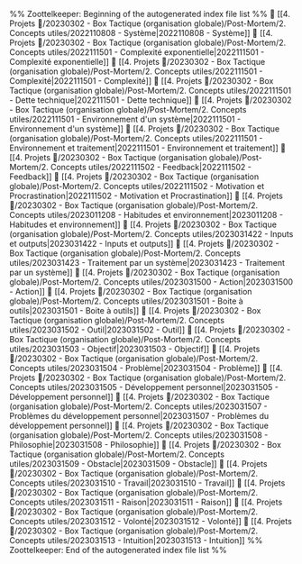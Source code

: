 %% Zoottelkeeper: Beginning of the autogenerated index file list  %%
📄 [[4. Projets 🚀/20230302 - Box Tactique (organisation globale)/Post-Mortem/2. Concepts utiles/2022110808 - Système|2022110808 - Système]]
📄 [[4. Projets 🚀/20230302 - Box Tactique (organisation globale)/Post-Mortem/2. Concepts utiles/2022111501 - Complexité exponentielle|2022111501 - Complexité exponentielle]]
📄 [[4. Projets 🚀/20230302 - Box Tactique (organisation globale)/Post-Mortem/2. Concepts utiles/2022111501 - Complexité|2022111501 - Complexité]]
📄 [[4. Projets 🚀/20230302 - Box Tactique (organisation globale)/Post-Mortem/2. Concepts utiles/2022111501 - Dette technique|2022111501 - Dette technique]]
📄 [[4. Projets 🚀/20230302 - Box Tactique (organisation globale)/Post-Mortem/2. Concepts utiles/2022111501 - Environnement d'un système|2022111501 - Environnement d'un système]]
📄 [[4. Projets 🚀/20230302 - Box Tactique (organisation globale)/Post-Mortem/2. Concepts utiles/2022111501 - Environnement et traitement|2022111501 - Environnement et traitement]]
📄 [[4. Projets 🚀/20230302 - Box Tactique (organisation globale)/Post-Mortem/2. Concepts utiles/2022111502 - Feedback|2022111502 - Feedback]]
📄 [[4. Projets 🚀/20230302 - Box Tactique (organisation globale)/Post-Mortem/2. Concepts utiles/2022111502 - Motivation et Procrastination|2022111502 - Motivation et Procrastination]]
📄 [[4. Projets 🚀/20230302 - Box Tactique (organisation globale)/Post-Mortem/2. Concepts utiles/2023011208 - Habitudes et environnement|2023011208 - Habitudes et environnement]]
📄 [[4. Projets 🚀/20230302 - Box Tactique (organisation globale)/Post-Mortem/2. Concepts utiles/2023031422 - Inputs et outputs|2023031422 - Inputs et outputs]]
📄 [[4. Projets 🚀/20230302 - Box Tactique (organisation globale)/Post-Mortem/2. Concepts utiles/2023031423 - Traitement par un système|2023031423 - Traitement par un système]]
📄 [[4. Projets 🚀/20230302 - Box Tactique (organisation globale)/Post-Mortem/2. Concepts utiles/2023031500 - Action|2023031500 - Action]]
📄 [[4. Projets 🚀/20230302 - Box Tactique (organisation globale)/Post-Mortem/2. Concepts utiles/2023031501 - Boite à outils|2023031501 - Boite à outils]]
📄 [[4. Projets 🚀/20230302 - Box Tactique (organisation globale)/Post-Mortem/2. Concepts utiles/2023031502 - Outil|2023031502 - Outil]]
📄 [[4. Projets 🚀/20230302 - Box Tactique (organisation globale)/Post-Mortem/2. Concepts utiles/2023031503 - Objectif|2023031503 - Objectif]]
📄 [[4. Projets 🚀/20230302 - Box Tactique (organisation globale)/Post-Mortem/2. Concepts utiles/2023031504 - Problème|2023031504 - Problème]]
📄 [[4. Projets 🚀/20230302 - Box Tactique (organisation globale)/Post-Mortem/2. Concepts utiles/2023031505 - Développement personnel|2023031505 - Développement personnel]]
📄 [[4. Projets 🚀/20230302 - Box Tactique (organisation globale)/Post-Mortem/2. Concepts utiles/2023031507 - Problèmes du développement personnel|2023031507 - Problèmes du développement personnel]]
📄 [[4. Projets 🚀/20230302 - Box Tactique (organisation globale)/Post-Mortem/2. Concepts utiles/2023031508 - Philosophie|2023031508 - Philosophie]]
📄 [[4. Projets 🚀/20230302 - Box Tactique (organisation globale)/Post-Mortem/2. Concepts utiles/2023031509 - Obstacle|2023031509 - Obstacle]]
📄 [[4. Projets 🚀/20230302 - Box Tactique (organisation globale)/Post-Mortem/2. Concepts utiles/2023031510 - Travail|2023031510 - Travail]]
📄 [[4. Projets 🚀/20230302 - Box Tactique (organisation globale)/Post-Mortem/2. Concepts utiles/2023031511 - Raison|2023031511 - Raison]]
📄 [[4. Projets 🚀/20230302 - Box Tactique (organisation globale)/Post-Mortem/2. Concepts utiles/2023031512 - Volonté|2023031512 - Volonté]]
📄 [[4. Projets 🚀/20230302 - Box Tactique (organisation globale)/Post-Mortem/2. Concepts utiles/2023031513 - Intuition|2023031513 - Intuition]]
%% Zoottelkeeper: End of the autogenerated index file list  %%
